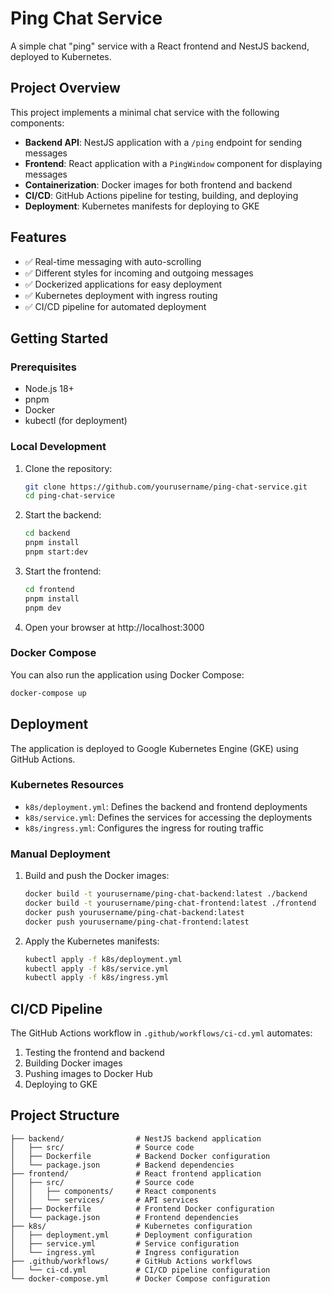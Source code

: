 # Ping Chat Service

A simple chat "ping" service with a React frontend and NestJS backend, deployed to Kubernetes.

## Project Overview

This project implements a minimal chat service with the following components:

- **Backend API**: NestJS application with a `/ping` endpoint for sending messages
- **Frontend**: React application with a `PingWindow` component for displaying messages
- **Containerization**: Docker images for both frontend and backend
- **CI/CD**: GitHub Actions pipeline for testing, building, and deploying
- **Deployment**: Kubernetes manifests for deploying to GKE

## Features

- ✅ Real-time messaging with auto-scrolling
- ✅ Different styles for incoming and outgoing messages
- ✅ Dockerized applications for easy deployment
- ✅ Kubernetes deployment with ingress routing
- ✅ CI/CD pipeline for automated deployment



## Getting Started

### Prerequisites

- Node.js 18+
- pnpm
- Docker
- kubectl (for deployment)

### Local Development

1. Clone the repository:
   ```bash
   git clone https://github.com/yourusername/ping-chat-service.git
   cd ping-chat-service
   ```

2. Start the backend:
   ```bash
   cd backend
   pnpm install
   pnpm start:dev
   ```

3. Start the frontend:
   ```bash
   cd frontend
   pnpm install
   pnpm dev
   ```

4. Open your browser at http://localhost:3000

### Docker Compose

You can also run the application using Docker Compose:

```bash
docker-compose up
```

## Deployment

The application is deployed to Google Kubernetes Engine (GKE) using GitHub Actions.

### Kubernetes Resources

- `k8s/deployment.yml`: Defines the backend and frontend deployments
- `k8s/service.yml`: Defines the services for accessing the deployments
- `k8s/ingress.yml`: Configures the ingress for routing traffic

### Manual Deployment

1. Build and push the Docker images:
   ```bash
   docker build -t yourusername/ping-chat-backend:latest ./backend
   docker build -t yourusername/ping-chat-frontend:latest ./frontend
   docker push yourusername/ping-chat-backend:latest
   docker push yourusername/ping-chat-frontend:latest
   ```

2. Apply the Kubernetes manifests:
   ```bash
   kubectl apply -f k8s/deployment.yml
   kubectl apply -f k8s/service.yml
   kubectl apply -f k8s/ingress.yml
   ```

## CI/CD Pipeline

The GitHub Actions workflow in `.github/workflows/ci-cd.yml` automates:

1. Testing the frontend and backend
2. Building Docker images
3. Pushing images to Docker Hub
4. Deploying to GKE

## Project Structure

```
├── backend/                # NestJS backend application
│   ├── src/                # Source code
│   ├── Dockerfile          # Backend Docker configuration
│   └── package.json        # Backend dependencies
├── frontend/               # React frontend application
│   ├── src/                # Source code
│   │   ├── components/     # React components
│   │   └── services/       # API services
│   ├── Dockerfile          # Frontend Docker configuration
│   └── package.json        # Frontend dependencies
├── k8s/                    # Kubernetes configuration
│   ├── deployment.yml      # Deployment configuration
│   ├── service.yml         # Service configuration
│   └── ingress.yml         # Ingress configuration
├── .github/workflows/      # GitHub Actions workflows
│   └── ci-cd.yml           # CI/CD pipeline configuration
└── docker-compose.yml      # Docker Compose configuration
```
